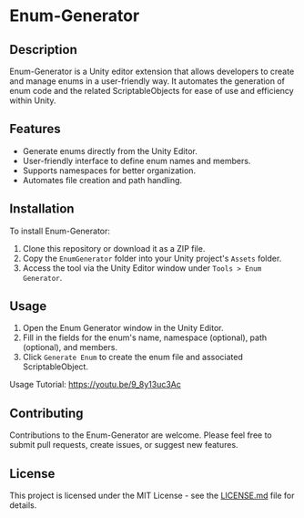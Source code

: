 # Enum-Generator

## Description
Enum-Generator is a Unity editor extension that allows developers to create and manage enums in a user-friendly way. It automates the generation of enum code and the related ScriptableObjects for ease of use and efficiency within Unity.

## Features
- Generate enums directly from the Unity Editor.
- User-friendly interface to define enum names and members.
- Supports namespaces for better organization.
- Automates file creation and path handling.

## Installation
To install Enum-Generator:
1. Clone this repository or download it as a ZIP file.
2. Copy the `EnumGenerator` folder into your Unity project's `Assets` folder.
3. Access the tool via the Unity Editor window under `Tools > Enum Generator`.

## Usage
1. Open the Enum Generator window in the Unity Editor.
2. Fill in the fields for the enum's name, namespace (optional), path (optional), and members.
3. Click `Generate Enum` to create the enum file and associated ScriptableObject.

Usage Tutorial: https://youtu.be/9_8y13uc3Ac

## Contributing
Contributions to the Enum-Generator are welcome. Please feel free to submit pull requests, create issues, or suggest new features.

## License
This project is licensed under the MIT License - see the [LICENSE.md](LICENSE) file for details.




